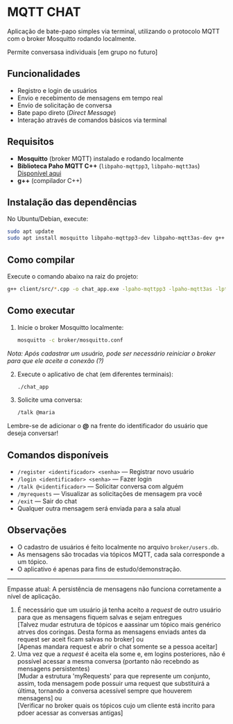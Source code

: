 
# MQTT CHAT

Aplicação de bate-papo simples via terminal, utilizando o protocolo MQTT com o broker Mosquitto rodando localmente. 

Permite conversasa individuais [em grupo no futuro]

## Funcionalidades

- Registro e login de usuários
- Envio e recebimento de mensagens em tempo real
- Envio de solicitação de conversa
- Bate papo direto (*Direct Message*)
- Interação através de comandos básicos via terminal

## Requisitos

- **Mosquitto** (broker MQTT) instalado e rodando localmente
- **Biblioteca Paho MQTT C++** (`libpaho-mqttpp3`, `libpaho-mqtt3as`) [Disponível aqui](https://github.com/eclipse-paho/paho.mqtt.cpp)
- **g++** (compilador C++)

## Instalação das dependências

No Ubuntu/Debian, execute:

```bash
sudo apt update
sudo apt install mosquitto libpaho-mqttpp3-dev libpaho-mqtt3as-dev g++
```

## Como compilar

Execute o comando abaixo na raiz do projeto:

```bash
g++ client/src/*.cpp -o chat_app.exe -lpaho-mqttpp3 -lpaho-mqtt3as -lpthread
```

## Como executar

1. Inicie o broker Mosquitto localmente:
    ```bash
    mosquitto -c broker/mosquitto.conf
    ```

*Nota: Após cadastrar um usuário, pode ser necessário reiniciar o broker para que ele aceite a conexão (?)*

2. Execute o aplicativo de chat (em diferentes terminais):
    ```bash
    ./chat_app
    ```

3. Solicite uma conversa:
    ```bash
    /talk @maria
    ```
Lembre-se de adicionar o **@** na frente do identificador do usuário que deseja conversar!

## Comandos disponíveis

- `/register <identificador> <senha>` — Registrar novo usuário
- `/login <identificador> <senha>` — Fazer login
- `/talk @<identificador>` — Solicitar conversa com alguém
- `/myrequests` — Visualizar as solicitações de mensagem pra você
- `/exit` — Sair do chat
- Qualquer outra mensagem será enviada para a sala atual

## Observações

- O cadastro de usuários é feito localmente no arquivo `broker/users.db`.
- As mensagens são trocadas via tópicos MQTT, cada sala corresponde a um tópico.
- O aplicativo é apenas para fins de estudo/demonstração.

---

Empasse atual: A persistência de mensagens não funciona corretamente a nível de aplicação.

1. É necessário que um usuário já tenha aceito a *request* de outro usuário para que as mensagens fiquem salvas e sejam entregues  
[Talvez mudar  estrutura de tópicos e aassinar um tópico mais genérico atrves dos coringas. Desta forma as mensagens enviads antes da request ser aceit ficam salvas no broker]  ou  
[Apenas mandara request e abrir o chat somente se a pessoa aceitar]
2. Uma vez que a *request* é aceita ela some e, em logins posteriores, não é possível acessar a mesma conversa (portanto não recebndo as mensagens persistentes)  
[Mudar a estrutura 'myRequests' para que represente um conjunto, assim, toda mensagem pode possuir uma request que substituirá a última, tornando a conversa acessível sempre que houverem mensagens] ou  
[Verificar no broker quais os tópicos cujo um cliente está incrito para pdoer acessar as conversas antigas]